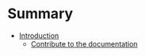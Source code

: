 # Summary

* [Introduction](README.md)
    - [Contribute to the documentation](contribute_docs.md)

